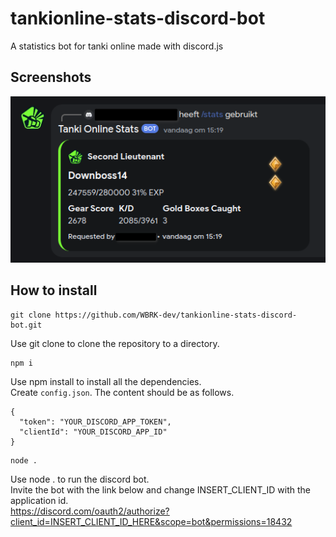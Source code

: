 # tankionline-stats-discord-bot
A statistics bot for tanki online made with discord.js
## Screenshots
<img src="https://github.com/WBRK-dev/tankionline-stats-discord-bot/blob/789c0fe040d8b7b0f23f3d14fada9e74aadcf513/screenshots/Screenshot_20231109_152010.png" style=""></img>
## How to install
```
git clone https://github.com/WBRK-dev/tankionline-stats-discord-bot.git
```
Use git clone to clone the repository to a directory.
```
npm i
```
Use npm install to install all the dependencies.
<br>
Create `config.json`. The content should be as follows.
```
{
  "token": "YOUR_DISCORD_APP_TOKEN",
  "clientId": "YOUR_DISCORD_APP_ID"
}
```
```
node .
```
Use node . to run the discord bot.
<br>
Invite the bot with the link below and change INSERT_CLIENT_ID with the application id.<br>
https://discord.com/oauth2/authorize?client_id=INSERT_CLIENT_ID_HERE&scope=bot&permissions=18432
